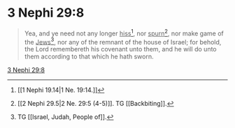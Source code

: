# 3 Nephi 29:8

> Yea, and ye need not any longer <u>hiss</u>[^a], nor <u>spurn</u>[^b], nor make game of the <u>Jews</u>[^c], nor any of the remnant of the house of Israel; for behold, the Lord remembereth his covenant unto them, and he will do unto them according to that which he hath sworn.

[3 Nephi 29:8](https://www.churchofjesuschrist.org/study/scriptures/bofm/3-ne/29?lang=eng&id=p8#p8)


[^a]: [[1 Nephi 19.14|1 Ne. 19:14.]]
[^b]: [[2 Nephi 29.5|2 Ne. 29:5 (4-5)]]. TG [[Backbiting]].
[^c]: TG [[Israel, Judah, People of]].
